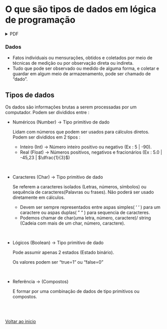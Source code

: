 # O que são tipos de dados em lógica de programação
<details>
<summary>PDF</summary>

[Tipos de dados](/Arquivos/Pdf/Tipos%20de%20dados.pdf)

</details>

### Dados

- Fatos individuais ou mensurações, obtidos e coletados por meio de técnicas de medição ou por observação direta ou indireta.
- Tudo que pode ser observado ou medido de alguma forma, e coletar e guardar em algum meio de armazenamento, pode ser chamado de “dado”.

## Tipos de dados

Os dados são informações brutas a serem processadas por um computador. Podem ser divididos entre : 

- Numéricos (Number) → Tipo primitivo de dado
    
    Lidam com números que podem ser usados para cálculos diretos. Podem ser divididos em 2 tipos :
    
    - Inteiro (Int) → Número inteiro positivo ou negativo (Ex : 5 | -90).
    - Real (Float) → Números positivos, negativos e fracionários (Ex : 5.0   |  -45,23  |  $\dfrac{1}{3}$)
<br>

- Caracteres (Char) → Tipo primitivo de dado
    
    Se referem a caracteres isolados (Letras, números, símbolos) ou sequência de caracteres(Palavras ou frases). Não poderá ser usado diretamente em cálculos.
    
    - Devem ser sempre representados entre aspas simples( ‘ ‘ ) para um caractere ou aspas duplas( ” “ ) para sequencia de caracteres.
    - Podemos chamar de char(uma letra, número, caractere)/ string (Cadeia com mais de um char, número, caractere).
<br>

- Lógicos (Boolean) → Tipo primitivo de dado
    
    Pode assumir apenas 2 estados (Estado binário). 
    
    Os valores podem ser “true=1” ou “false=0” 
<br>    

- Referência → (Compostos)
    
    E formar por uma combinação de dados  de tipo primitivos ou compostos.

<br>

<br>

[Voltar ao inicio](/README.md)
